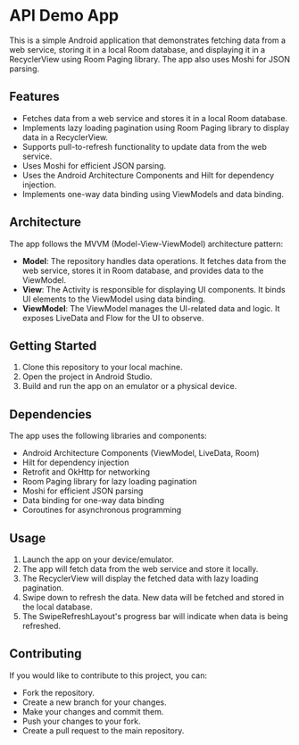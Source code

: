 # API Demo App

This is a simple Android application that demonstrates fetching data from a web service, storing it in a local Room database, and displaying it in a RecyclerView using Room Paging library. The app also uses Moshi for JSON parsing.

## Features

- Fetches data from a web service and stores it in a local Room database.
- Implements lazy loading pagination using Room Paging library to display data in a RecyclerView.
- Supports pull-to-refresh functionality to update data from the web service.
- Uses Moshi for efficient JSON parsing.
- Uses the Android Architecture Components and Hilt for dependency injection.
- Implements one-way data binding using ViewModels and data binding.

## Architecture

The app follows the MVVM (Model-View-ViewModel) architecture pattern:

- **Model**: The repository handles data operations. It fetches data from the web service, stores it in Room database, and provides data to the ViewModel.
- **View**: The Activity is responsible for displaying UI components. It binds UI elements to the ViewModel using data binding.
- **ViewModel**: The ViewModel manages the UI-related data and logic. It exposes LiveData and Flow for the UI to observe.

## Getting Started

1. Clone this repository to your local machine.
2. Open the project in Android Studio.
3. Build and run the app on an emulator or a physical device.

## Dependencies

The app uses the following libraries and components:

- Android Architecture Components (ViewModel, LiveData, Room)
- Hilt for dependency injection
- Retrofit and OkHttp for networking
- Room Paging library for lazy loading pagination
- Moshi for efficient JSON parsing
- Data binding for one-way data binding
- Coroutines for asynchronous programming

## Usage

1. Launch the app on your device/emulator.
2. The app will fetch data from the web service and store it locally.
3. The RecyclerView will display the fetched data with lazy loading pagination.
4. Swipe down to refresh the data. New data will be fetched and stored in the local database.
5. The SwipeRefreshLayout's progress bar will indicate when data is being refreshed.

## Contributing

If you would like to contribute to this project, you can:

- Fork the repository.
- Create a new branch for your changes.
- Make your changes and commit them.
- Push your changes to your fork.
- Create a pull request to the main repository.
